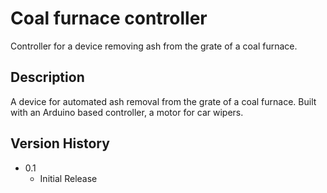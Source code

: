 # Coal furnace controller

Controller for a device removing ash from the grate of a coal furnace.

## Description

A device for automated ash removal from the grate of a coal furnace. Built with
an Arduino based controller, a motor for car wipers.

## Version History

* 0.1
    * Initial Release
